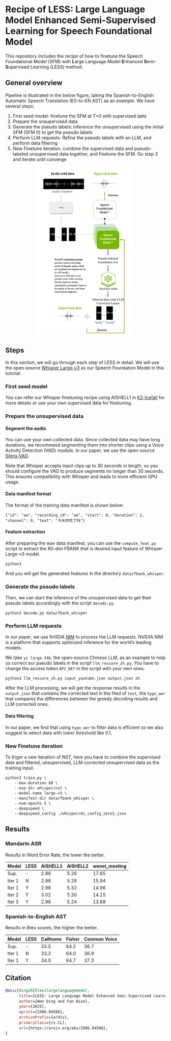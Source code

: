 # Recipe of LESS: Large Language Model Enhanced Semi-Supervised Learning for Speech Foundational Model

This repository includes the recipe of how to finetune the Speech Foundational Model (SFM) with **L**arge Language Model **E**nhanced **S**emi-**S**upervised Learning (LESS) method.  

## General overview

Pipeline is illustrated in the below figure, taking the Spanish-to-English Automatic Speech Translation (ES-to-EN AST) as an example.  We have several steps: 

 1. First seed model: finetune the SFM at T=0 with supervised data
 2. Prepare the unsupervised data 
 3. Generate the pseudo labels: inference the unsupervised using the initial SFM (SFM 0) to get the pseudo labels
 4. Perform LLM requests: Refine the pseudo labels with an LLM, and perform data filtering
 5. New Finetune iteration: combine the supervised data and pseudo-labeled unsupervised data together, and finetune the SFM. Go step 3 and iterate until converge
 
<p align="center">
  <img src="assets/less_pipeline.png" width="300"/>
</p>

## Steps
In this section, we will go through each step of LESS in detail. We will use the open-source [Whisper Large-v3](https://huggingface.co/openai/whisper-large-v3) as our Speech Foundation Model in this tutorial. 

### First seed model
You can refer our Whisper finetuning recipe using AISHELL1 in [K2-Icefall](https://github.com/k2-fsa/icefall/tree/master/egs/aishell/ASR/whisper) for more details or use your own supervised data for finetuning.

### Prepare the unsupervised data

#### Segment the audio
You can use your own collected data. Since collected data may have long durations, we recommend segmenting them into shorter clips using a Voice Activity Detection (VAD) module. In our paper, we use the open-source [Silera-VAD](https://github.com/snakers4/silero-vad). 

Note that Whisper accepts input clips up to 30 seconds in length, so you should configure the VAD to produce segments no longer than 30 seconds. This ensures compatibility with Whisper and leads to more efficient GPU usage.

#### Data manifest format
The format of the training data manifest is shown below:
```
{"id": "aa", "recording_id": "aa", "start": 0, "duration": 2, "channel": 0, "text": "今天你吃了吗"}
```

#### Feature extraction
After preparing the wav data manifest, you can use the `compute_feat.py` script to extract the 80-dim FBANK that is desired input feature of Whisper Large-v3 model.
```
python3 
```

And you will get the generated features in the directory `data/fbank_whisper`. 

### Generate the pseudo labels
Then, we can start the inference of the unsupervised data to get their pseudo labels accordingly with the script `decode.py`.
```
python3 decode.py data/fbank_whisper
```

### Perform LLM requests
In our paper, we use NVIDIA [NIM](https://build.nvidia.com/) to process the LLM requests. NVIDIA NIM is a platform that supports optimized inference for the world’s leading models. 

We take `yi-large-34b`, the open-source Chinese LLM, as an example to help us correct our pseudo labels in the script `llm_rescore_zh.py`. You have to change the access token `API_KEY` in the script with your own ones.   
```
python3 llm_rescore_zh.py input_youtube.json output.json zh
```

After the LLM processing, we will get the response results in the `output.json` that contains the corrected text in the filed of `text`, the `hypo_wer` that compares the differences between the greedy decoding results and LLM corrected ones. 

#### Data filtering
In our paper, we find that using `hypo_wer` to filter data is efficient so we also suggest to select data with lower threshold like 0.1. 


### New Finetune iteration
To triger a new iteration of NST, here you have to combine the supervised data and filtered, unsupervised, LLM-corrected unsupervised data as the training input.
```
python3 train.py \
    --max-duration 60 \
    --exp-dir whisper/nst \
    --model-name large-v3 \
    --manifest-dir data/fbank_whisper \
    --num-epochs 5 \
    --deepspeed \
    --deepspeed_config ./whisper/ds_config_zero1.json
```

## Results
### Mandarin ASR 
Results in Word Error Rate, the lower the better.

| Model  | LESS | AISHELL1 | AISHELL2 | wenet_meeting |
| ------ | ---- | -------- | -------- | ------------- |
| Sup.   | -    | 2.86 | 5.26 | 17.65 |
| Iter 1 | N | 2.98 | 5.28 | 15.94 |
| Iter 1 | Y | 2.96 | 5.32 | 14.96 |
| Iter 2 | Y | 3.02 | 5.30 | 14.15 |
| Iter 3 | Y | 2.96 | 5.24 | 13.88 |
### Spanish-to-English AST
Results in Bleu scores, the higher the better.

| Model  | LESS | Callhome | Fisher |Common Voice |
| ------ | ---- | -------- | -------- | ------------- |
| Sup.   | -    | 33.5 | 64.2 | 36.7 |
| Iter 1 | N | 33.2 | 64.0 | 36.9 |
| Iter 1 | Y | 34.0 | 64.7 | 37.3 |
## Citation
``` bibtex
@misc{ding2025lesslargelanguagemodel,
      title={LESS: Large Language Model Enhanced Semi-Supervised Learning for Speech Foundational Models}, 
      author={Wen Ding and Fan Qian},
      year={2025},
      eprint={2506.04586},
      archivePrefix={arXiv},
      primaryClass={cs.CL},
      url={https://arxiv.org/abs/2506.04586}, 
}
